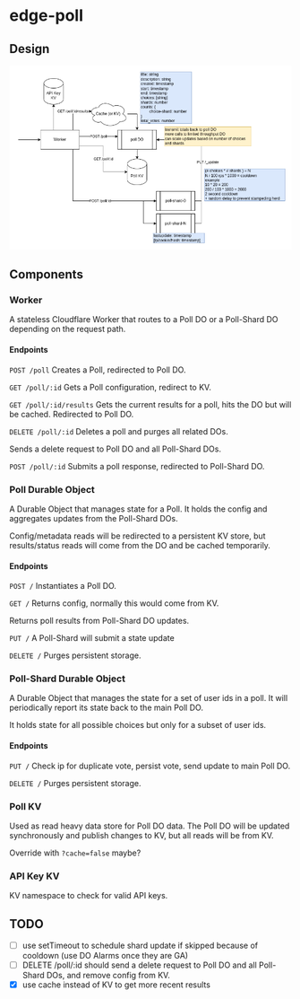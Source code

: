 # edge-poll


## Design
![diagram](./edge-poll.drawio.png)

## Components

### Worker
A stateless Cloudflare Worker that routes to a Poll DO or a Poll-Shard DO depending on the request path.

#### Endpoints
`POST /poll`
Creates a Poll, redirected to Poll DO.

`GET /poll/:id`
Gets a Poll configuration, redirect to KV.

`GET /poll/:id/results`
Gets the current results for a poll, hits the DO but will be cached. Redirected to Poll DO.

`DELETE /poll/:id`
Deletes a poll and purges all related DOs.

Sends a delete request to Poll DO and all Poll-Shard DOs.

`POST /poll/:id`
Submits a poll response, redirected to Poll-Shard DO.

### Poll Durable Object
A Durable Object that manages state for a Poll. 
It holds the config and aggregates updates from the Poll-Shard DOs.

Config/metadata reads will be redirected to a persistent KV store, but results/status reads will come from the DO and be cached temporarily.

#### Endpoints
`POST /`
Instantiates a Poll DO.

`GET /`
Returns config, normally this would come from KV.

Returns poll results from Poll-Shard DO updates.

`PUT /`
A Poll-Shard will submit a state update

`DELETE /`
Purges persistent storage.

### Poll-Shard Durable Object
A Durable Object that manages the state for a set of user ids in a poll. 
It will periodically report its state back to the main Poll DO.

It holds state for all possible choices but only for a subset of user ids.

#### Endpoints
`PUT /`
Check ip for duplicate vote, persist vote, send update to main Poll DO.

`DELETE /`
Purges persistent storage.

### Poll KV
Used as read heavy data store for Poll DO data. The Poll DO will be updated synchronously and publish changes to KV, but all reads will be from KV.

Override with `?cache=false` maybe?

### API Key KV
KV namespace to check for valid API keys.

## TODO

- [ ] use setTimeout to schedule shard update if skipped because of cooldown (use DO Alarms once they are GA)
- [ ] DELETE /poll/:id should send a delete request to Poll DO and all Poll-Shard DOs, and remove config from KV.
- [x] use cache instead of KV to get more recent results